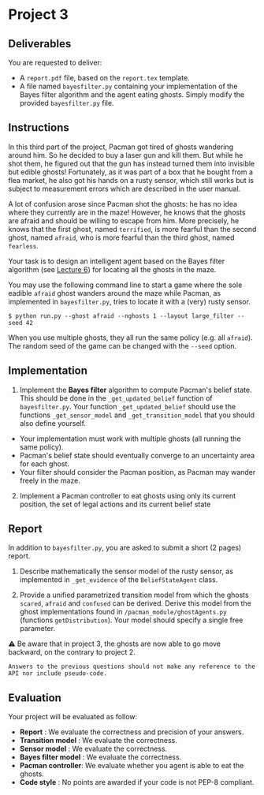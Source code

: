 # Project 3

## Deliverables

You are requested to deliver:
- A `report.pdf` file, based on the `report.tex` template.
- A file named `bayesfilter.py` containing your implementation of the Bayes filter algorithm and the agent eating ghosts. Simply modify the provided `bayesfilter.py` file.

## Instructions

In this third part of the project, Pacman got tired of ghosts wandering around him. So he decided to buy a laser gun and kill them. But while he shot them, he figured out that the gun has instead turned them into invisible but edible ghosts! Fortunately, as it was part of a box that he bought from a flea market, he also got his hands on a rusty sensor, which still works but is subject to measurement errors which are described in the user manual.

A lot of confusion arose since Pacman shot the ghosts: he has no idea where they currently are in the maze! However, he knows that the ghosts are afraid and should be willing to escape from him. More precisely, he knows that the first ghost, named `terrified`, is more fearful than the second ghost, named `afraid`, who is more fearful than the third ghost, named `fearless`.

Your task is to design an intelligent agent based on the Bayes filter algorithm (see [Lecture 6](https://glouppe.github.io/info8006-introduction-to-ai/?p=lecture6.md)) for locating all the ghosts in the maze.

You may use the following command line to start a game where the sole eadible `afraid` ghost wanders around the maze while Pacman, as implemented in `bayesfilter.py`, tries to locate it with a (very) rusty sensor.
```console
$ python run.py --ghost afraid --nghosts 1 --layout large_filter --seed 42
```
When you use multiple ghosts, they all run the same policy (e.g. all `afraid`). The random seed of the game can be changed with the `--seed` option.

## Implementation

1. Implement the **Bayes filter** algorithm to compute Pacman's belief state. This should be done in the `_get_updated_belief` function of `bayesfilter.py`. Your function `_get_updated_belief` should use the functions `_get_sensor_model` and `_get_transition_model` that you should also define yourself.
  * Your implementation must work with multiple ghosts (all running the same policy).
  * Pacman's belief state should eventually converge to an uncertainty area for each ghost.
  * Your filter should consider the Pacman position, as Pacman may wander freely in the maze.

2. Implement a Pacman controller to eat ghosts using only its current position, the set of legal actions and its current belief state

## Report

In addition to `bayesfilter.py`, you are asked to submit a short (2 pages) report.

1. Describe mathematically the sensor model of the rusty sensor, as implemented in `_get_evidence` of the `BeliefStateAgent` class.

2. Provide a unified parametrized transition model from which the ghosts `scared`, `afraid` and `confused` can be derived. Derive this model from the ghost implementations found in `/pacman_module/ghostAgents.py` (functions `getDistribution`). Your model should specify a single free parameter.
     
  :warning: Be aware that in project 3, the ghosts are now able to go move backward, on the contrary to project 2.

    Answers to the previous questions should not make any reference to the API nor include pseudo-code.

## Evaluation

Your project will be evaluated as follow:

- **Report** : We evaluate the correctness and precision of your answers.
- **Transition model** : We evaluate the correctness.
- **Sensor model** : We evaluate the correctness.
- **Bayes filter model** : We evaluate the correctness.
- **Pacman controller**: We evaluate whether you agent is able to eat the ghosts.
- **Code style** : No points are awarded if your code is not PEP-8 compliant.
